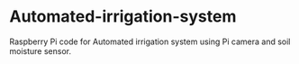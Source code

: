 # Automated-irrigation-system
Raspberry Pi code for Automated irrigation system using Pi camera and soil moisture sensor.
